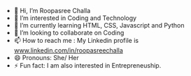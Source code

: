 - 👋 Hi, I’m Roopasree Challa
- 👀 I’m interested in Coding and Technology
- 🌱 I’m currently learning HTML, CSS, Javascript and Python
- 💞️ I’m looking to collaborate on Coding
- 📫 How to reach me : My Linkedin profile is www.linkedin.com/in/roopasreechalla
- 😄 Pronouns: She/ Her
- ⚡ Fun fact: I am also interested in Entrepreneuship.

<!---
Roopasree-git/Roopasree-git is a ✨ special ✨ repository because its `README.md` (this file) appears on your GitHub profile.
You can click the Preview link to take a look at your changes.
--->
